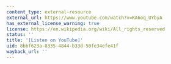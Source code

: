 ```yaml
---
content_type: external-resource
external_url: https://www.youtube.com/watch?v=KA6oq_UYbyA
has_external_license_warning: true
license: https://en.wikipedia.org/wiki/All_rights_reserved
status: ''
title: '[Listen on YouTube]'
uid: 8bbf623a-8335-4844-b33d-50fe34efe41f
wayback_url: ''
---
```

